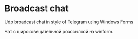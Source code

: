 # Broadcast chat
Udp broadcast chat in style of Telegram using Windows Forms

Чат с широковещательной розссылкой на winform.
